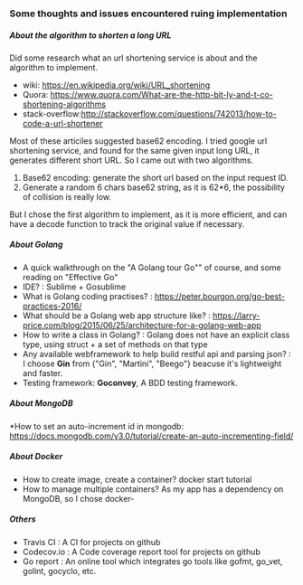 ### Some thoughts and issues encountered ruing implementation

##### About the algorithm to shorten a long URL
Did some research what an url shortening service is about and the algorithm to implement. 
* wiki: https://en.wikipedia.org/wiki/URL_shortening
* Quora: https://www.quora.com/What-are-the-http-bit-ly-and-t-co-shortening-algorithms
* stack-overflow:http://stackoverflow.com/questions/742013/how-to-code-a-url-shortener

Most of these articiles suggested base62 encoding. I tried google url shortening service, and found for the same given input long URL, it generates different short URL.
So I came out with two algorithms. 
1. Base62 encoding: generate the short url based on the input request ID.
2. Generate a random 6 chars base62 string, as it is 62*6, the possibility of collision is really low. 

But I chose the first algorithm to implement, as it is more efficient, and can have a decode function to track the original value if necessary. 

##### About Golang
* A quick walkthrough on the "A Golang tour Go"" of course, and some reading on "Effective Go"
* IDE? : Sublime + Gosublime
* What is Golang coding practises? : https://peter.bourgon.org/go-best-practices-2016/
* What should be a Golang web app structure like? : https://larry-price.com/blog/2015/06/25/architecture-for-a-golang-web-app
* How to write a class in Golang? : Golang does not have an explicit class type, using struct + a set of methods on that type
* Any available webframework to help build restful api and parsing json? : I choose **Gin** from {"Gin", "Martini", "Beego"} beacuse it's lightweight and faster. 
* Testing framework: **Goconvey**, A BDD testing framework.
##### About MongoDB
*How to set an auto-increment id in mongodb: https://docs.mongodb.com/v3.0/tutorial/create-an-auto-incrementing-field/

##### About Docker
- How to create image, create a container? docker start tutorial
- How to manage multiple containers? As my app has a dependency on MongoDB, so I chose docker-

##### Others
* Travis CI : A CI for projects on github
* Codecov.io : A Code coverage report tool for projects on github
* Go report : An online tool which integrates go tools like gofmt, go_vet, golint, gocyclo, etc.